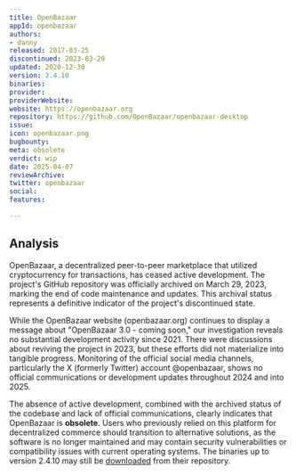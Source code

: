 ```yaml
---
title: OpenBazaar
appId: openbazaar
authors:
- danny
released: 2017-03-25
discontinued: 2023-03-29
updated: 2020-12-30
version: 2.4.10
binaries: 
provider: 
providerWebsite: 
website: https://openbazaar.org
repository: https://github.com/OpenBazaar/openbazaar-desktop
issue: 
icon: openbazaar.png
bugbounty: 
meta: obsolete
verdict: wip
date: 2025-04-07
reviewArchive: 
twitter: openbazaar
social: 
features: 

---
```


## Analysis

OpenBazaar, a decentralized peer-to-peer marketplace that utilized cryptocurrency for transactions, has ceased active development. The project's GitHub repository was officially archived on March 29, 2023, marking the end of code maintenance and updates. This archival status represents a definitive indicator of the project's discontinued state.

While the OpenBazaar website (openbazaar.org) continues to display a message about "OpenBazaar 3.0 - coming soon," our investigation reveals no substantial development activity since 2021. There were discussions about reviving the project in 2023, but these efforts did not materialize into tangible progress. Monitoring of the official social media channels, particularly the X (formerly Twitter) account @openbazaar, shows no official communications or development updates throughout 2024 and into 2025.

The absence of active development, combined with the archived status of the codebase and lack of official communications, clearly indicates that OpenBazaar is **obsolete**. Users who previously relied on this platform for decentralized commerce should transition to alternative solutions, as the software is no longer maintained and may contain security vulnerabilities or compatibility issues with current operating systems. The binaries up to version 2.4.10 may still be [downloaded](https://github.com/OpenBazaar/openbazaar-desktop/releases/tag/v2.4.10) from their repository.
